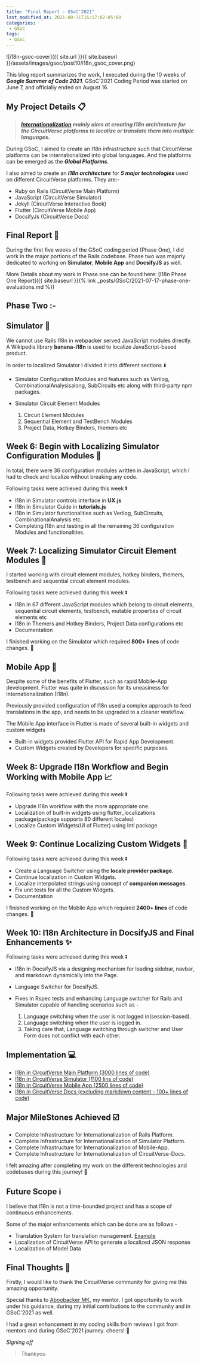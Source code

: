 ```yaml
---
title: "Final Report - GSoC'2021"
last_modified_at: 2021-08-31T16:17:02-05:00
categories:
 - GSoC
tags:
 - GSoC
---
```


![i18n-gsoc-cover]({{ site.url }}{{ site.baseurl }}/assets/images/gsoc/post10/i18n_gsoc_cover.png)

This blog report summarizes the work, I executed during the 10 weeks of **_Google Summer of Code 2021_**. GSoC'2021 Coding Period was started on June 7, and officially ended on August 16.

## My Project Details 📋

> **_[Internationalization](https://summerofcode.withgoogle.com/projects/#6365426910494720) mainly aims at creating I18n architecture for the CircuitVerse platforms to localize or translate them into multiple languages._**

During GSoC, I aimed to create an I18n infrastructure such that CircuitVerse platforms can be internationalized into global languages. And the platforms can be emerged as the ***Global Platforms***.

I also aimed to create an ***I18n architecture*** for ***5 major technologies*** used on different CircuitVerse platforms. They are:-

* Ruby on Rails (CircuitVerse Main Platform)
* JavaScript (CircuitVerse Simulator)
* Jekyll (CircuitVerse Interactive Book)
* Flutter (CircuitVerse Mobile App)
* DocsifyJs (CircuitVerse Docs)


## Final Report 📃

During the first five weeks of the GSoC coding period (Phase One), I did work in the major portions of the Rails codebase. Phase two was majorly dedicated to working on **Simulator**, **Mobile App** and **DocsifyJS** as well.

More Details about my work in Phase one can be found here:
[I18n Phase One Report]({{ site.baseurl }}{% link _posts/GSoC/2021-07-17-phase-one-evaluations.md %})

## Phase Two :-

## Simulator 🔌

We cannot use Rails I18n in webpacker served JavaScript modules directly. A Wikipedia library **banana-i18n** is used to localize JavaScript-based product.

In order to localized Simulator I divided it into different sections ⬇️

* Simulator Configuration Modules and features such as Verilog, CombinationalAnalysisalong, SubCircuits etc along with third-party npm packages.
* Simulator Circuit Element Modules

  1. Circuit Element Modules
  2. Sequential Element and TestBench Modules
  3. Project Data, Hotkey Binders, themers etc


## Week 6: Begin with Localizing Simulator Configuration Modules 📂

In total, there were 36 configuration modules written in JavaScript, which I had to check and localize without breaking any code.

Following tasks were achieved during this week ⏬

* I18n in Simulator controls interface in **UX.js**
* I18n in Simulator Guide in **tutorials.js**
* I18n in Simulator functionalities such as Verilog, SubCircuits, CombinationalAnalysis etc.
* Completing I18n and testing in all the remaining 36 configuration Modules and functionalities.


## Week 7: Localizing Simulator Circuit Element Modules 🔄

I started working with circuit element modules, hotkey binders, themers, testbench and sequential circuit element modules.

Following tasks were achieved during this week ⏬

* I18n in 67 different JavaScript modules which belong to circuit elements, sequential circuit elements, testbench, mutable properties of circuit elements etc
* I18n in Themers and Hotkey Binders, Project Data configurations etc
* Documentation

I finished working on the Simulator which required **800+ lines** of code changes. 🎉


## Mobile App 📱

Despite some of the benefits of Flutter, such as rapid Mobile-App development. Flutter was quite in discussion for its uneasiness for internationalization (I18n).

Previously provided configuration of I18n used a complex approach to feed translations in the app, and needs to be upgraded to a cleaner workflow.

The Mobile App interface in Flutter is made of several built-in widgets and custom widgets

* Built-in widgets provided Flutter API for Rapid App Development.
* Custom Widgets created by Developers for specific purposes.


## Week 8: Upgrade I18n Workflow and Begin Working with Mobile App 📈 

Following tasks were achieved during this week ⏬

* Upgrade I18n workflow with the more appropriate one.
* Localization of built-in widgets using flutter_localizations package(package supports 80 different locales)
* Localize Custom Widgets(UI of Flutter) using Intl package.

## Week 9: Continue Localizing Custom Widgets 🚧 

Following tasks were achieved during this week ⏬

* Create a Language Switcher using the **locale provider package**.
* Continue localization in Custom Widgets.
* Localize interpolated strings using concept of **companion messages**.
* Fix unit tests for all the Custom Widgets.
* Documentation

I finished working on the Mobile App which required **2400+ lines** of code changes. 🎉

## Week 10: I18n Architecture in DocsifyJS and Final Enhancements ✨

Following tasks were achieved during this week ⏬

* I18n in DocsifyJS via a designing mechanism for loading sidebar, navbar, and markdown dynamically into the Page.
* Language Switcher for DocsifyJS.
* Fixes in Rspec tests and enhancing Language switcher for Rails and Simulator capable of handling scenarios such as -

  1. Language switching when the user is not logged in(session-based).
  2. Language switching when the user is logged in.
  3. Taking care that, Language switching through switcher and User Form does not conflict with each other.


## Implementation 💻

* [I18n in CircuitVerse Main Platform (3000 lines of code)](https://github.com/CircuitVerse/CircuitVerse/pull/2397)
* [I18n in CircuitVerse Simulator (1100 lins of code)](https://github.com/CircuitVerse/CircuitVerse/pull/2368)
* [I18n in CircuitVerse Mobile App (2500 lines of code)](https://github.com/CircuitVerse/mobile-app/pull/126)
* [I18n in CircuitVerse Docs (excluding markdown content - 100+ lines of code)](https://github.com/CircuitVerse/CircuitVerseDocs/pull/307)


## Major MileStones Achieved ☑️

* Complete Infrastructure for Internationalization of Rails Platform.
* Complete Infrastructure for Internationalization of Simulator Platform.
* Complete Infrastructure for Internationalization of Mobile-App.
* Complete Infrastructure for Internationalization of CircuitVerse-Docs.

I felt amazing after completing my work on the different technologies and codebases during this journey! 🥳


## Future Scope ℹ️

I believe that I18n is not a time-bounded project and has a scope of continuous enhancements.

Some of the major enhancements which can be done are as follows - 

* Translation System for translation management. [Example](https://hosted.weblate.org/projects/f-droid/#languages)
* Localization of CircuitVerse API to generate a localized JSON response
* Localization of Model Data
 
## Final Thoughts 💭

Firstly, I would like to thank the CircuitVerse community for giving me this amazing opportunity. 

Special thanks to [Aboobacker MK](https://github.com/tachyons), my mentor. I got opportunity to work under his guidance, during my initial contributions to the community and in GSoC'2021 as well.

I had a great enhancement in my coding skills from reviews I got from mentors and during GSoC'2021 journey. cheers! 🎉

_Signing off_

> Thankyou
